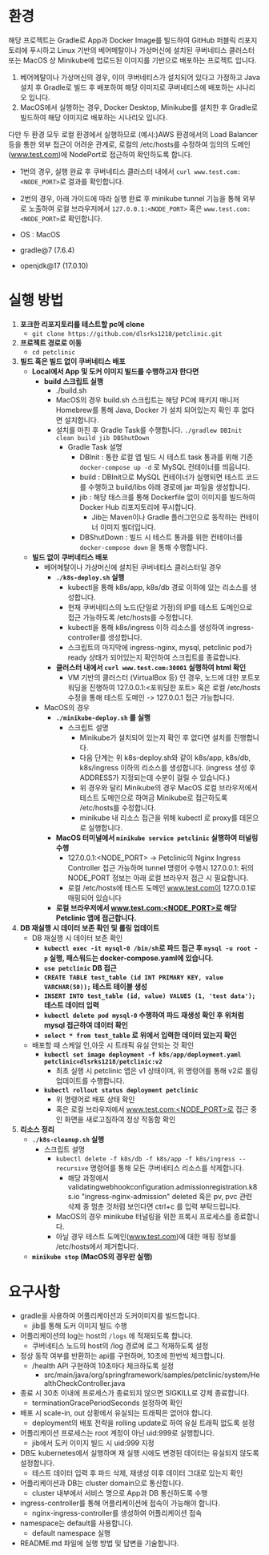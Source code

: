 # 환경

해당 프로젝트는 Gradle로 App과 Docker Image를 빌드하여 GitHub 퍼블릭 리포지토리에 푸시하고 Linux 기반의 베어메탈이나 가상머신에 설치된 쿠버네티스 클러스터 또는 MacOS 상 Minikube에 업로드된 이미지를 기반으로 배포하는 프로젝트 입니다.

1. 베어메탈이나 가상머신의 경우, 이미 쿠버네티스가 설치되어 있다고 가정하고 Java 설치 후 Gradle로 빌드 후 배포하여 해당 이미지로 쿠버네티스에 배포하는 시나리오 입니다.
2. MacOS에서 실행하는 경우, Docker Desktop, Minikube를 설치한 후 Gradle로 빌드하여 해당 이미지로 배포하는 시나리오 입니다.

다만 두 환경 모두 로컬 환경에서 실행하므로 (예시:)AWS 환경에서의 Load Balancer 등을 통한 외부 접근이 어려운 관계로, 로컬의 /etc/hosts를 수정하여 임의의 도메인(www.test.com)에 NodePort로 접근하여 확인하도록 합니다.

- 1번의 경우, 실행 완료 후 쿠버네티스 클러스터 내에서 `curl www.test.com:<NODE_PORT>`로 결과를 확인합니다.
- 2번의 경우, 아래 가이드에 따라 실행 완료 후 minikube tunnel 기능을 통해 외부로 노출하여 로컬 브라우저에서 `127.0.0.1:<NODE_PORT>` 혹은 `www.test.com:<NODE_PORT>`로 확인합니다.

- OS : MacOS
- gradle@7 (7.6.4)
- openjdk@17 (17.0.10)

# 실행 방법

1. **포크한 리포지토리를 테스트할 pc에 clone**
    - `git clone https://github.com/dlsrks1218/petclinic.git`
2. **프로젝트 경로로 이동**
    - `cd petclinic`
3. **빌드 혹은 빌드 없이 쿠버네티스 배포**
    - **Local에서 App 및 도커 이미지 빌드를 수행하고자 한다면**
        - **build 스크립트 실행**
            - ./build.sh
            - MacOS의 경우 build.sh 스크립트는 해당 PC에 패키지 매니저 Homebrew를 통해 Java, Docker 가 설치 되어있는지 확인 후 없다면 설치합니다.
            - 설치를 마친 후 Gradle Task를 수행합니다. `./gradlew DBInit clean build jib DBShutDown`
                - Gradle Task 설명
                    - DBInit :  통한 로컬 앱 빌드 시 테스트 task 통과를 위해 기존 `docker-compose up -d` 로 MySQL 컨테이너를 띄웁니다.
                    - build : DBInit으로 MySQL 컨테이너가 실행되면 테스트 코드를 수행하고 build/libs 아래 경로에 jar 파일을 생성합니다.
                    - jib : 해당 태스크를 통해 Dockerfile 없이 이미지를 빌드하여 Docker Hub 리포지토리에 푸시합니다.
                        - Jib는 Maven이나 Gradle 플러그인으로 동작하는 컨테이너 이미지 빌더입니다.
                    - DBShutDown : 빌드 시 테스트 통과를 위한 컨테이너를 `docker-compose down` 을 통해 수행합니다.
    - **빌드 없이 쿠버네티스 배포**
        - 베어메탈이나 가상머신에 설치된 쿠버네티스 클러스터일 경우
            - **`./k8s-deploy.sh` 실행**
                - kubectl을 통해 k8s/app, k8s/db 경로 이하에 있는 리소스를 생성합니다.
                - 현재 쿠버네티스의 노드(단일로 가정)의 IP를 테스트 도메인으로 접근 가능하도록 /etc/hosts를 수정합니다.
                - kubectl을 통해 k8s/ingress 이하 리소스를 생성하여 ingress-controller를 생성합니다.
                - 스크립트의 마지막에 ingress-nginx, mysql, petclinic pod가 ready 상태가 되어있는지 확인하여 스크립트를 종료합니다.
            - **클러스터 내에서 `curl www.test.com:30001` 실행하여 html 확인**
                - VM 기반의 클러스터 (VirtualBox 등) 인 경우, 노드에 대한 포트포워딩을 진행하여 127.0.0.1:<포워딩한 포트> 혹은 로컬 /etc/hosts 수정을 통해 테스트 도메인 -> 127.0.0.1 접근 가능합니다.
        - MacOS의 경우
            - **`./minikube-deploy.sh` 를 실행**
                - 스크립트 설명
                    - Minikube가 설치되어 있는지 확인 후 없다면 설치를 진행합니다.
                    - 다음 단계는 위 k8s-deploy.sh와 같이 k8s/app, k8s/db, k8s/ingress 이하의 리소스를 생성합니다. (ingress 생성 후 ADDRESS가 지정되는데 수분이 걸릴 수 있습니다.)
                    - 위 경우와 달리 Minikube의 경우 MacOS 로컬 브라우저에서 테스트 도메인으로 하여금 Minikube로 접근하도록 /etc/hosts를 수정합니다.
                    - minikube 내 리소스 접근을 위해 kubectl 로 proxy를 데몬으로 실행합니다.
            - **MacOS 터미널에서 `minikube service petclinic` 실행하여 터널링 수행**
                - 127.0.0.1:<NODE_PORT> -> Petclinic의 Nginx Ingress Controller 접근 가능하며 tunnel 명령어 수행시 127.0.0.1: 뒤의 NODE_PORT 정보는 아래 로컬 브라우저 접근 시 필요합니다.
                - 로컬 /etc/hosts에 테스트 도메인 www.test.com이 127.0.0.1로 매핑되어 있습니다
            - **로컬 브라우저에서 www.test.com:<NODE_PORT>로 해당 Petclinic 앱에 접근합니다.**
4. **DB 재실행 시 데이터 보존 확인 및 롤링 업데이트**
    - DB 재실행 시 데이터 보존 확인
        - **`kubectl exec -it mysql-0 /bin/sh`로 파드 접근 후 `mysql -u root -p` 실행, 패스워드는 docker-compose.yaml에 있습니다.**
        - **`use petclinic` DB 접근**
        - **`CREATE TABLE test_table (id INT PRIMARY KEY, value VARCHAR(50));` 테스트 테이블 생성** 
        - **`INSERT INTO test_table (id, value) VALUES (1, 'test data');` 테스트 데이터 입력**
        - **`kubectl delete pod mysql-0` 수행하여 파드 재생성 확인 후 위처럼 mysql 접근하여 데이터 확인**
        - **`select * from test_table` 로 위에서 입력한 데이터 있는지 확인** 
    - 배포할 때 스케일 인,아웃 시 트래픽 유실 안되는 것 확인
        - **`kubectl set image deployment -f k8s/app/deployment.yaml petclinic=dlsrks1218/petclinic:v2`**
            - 최초 실행 시 petclinic 앱은 v1 상태이며, 위 명령어를 통해 v2로 롤링 업데이트를 수행합니다.
        - **`kubectl rollout status deployment petclinic`**
            - 위 명령어로 배포 상태 확인
            - 혹은 로컬 브라우저에서 www.test.com:<NODE_PORT>로 접근 중인 화면을 새로고침하여 정상 작동함 확인
5. **리소스 정리**
    - **`./k8s-cleanup.sh` 실행**
        - 스크립트 설명
            - `kubectl delete -f k8s/db -f k8s/app -f k8s/ingress --recursive` 명령어를 통해 모든 쿠버네티스 리소스를 삭제합니다.
                - 해당 과정에서 validatingwebhookconfiguration.admissionregistration.k8s.io "ingress-nginx-admission" deleted 혹은 pv, pvc 관련 삭제 중 멈춘 것처럼 보인다면 ctrl+c 를 입력 부탁드립니다.
            - MacOS의 경우 minikube 터널링을 위한 프록시 프로세스를 종료합니다.
            - 아닐 경우 테스트 도메인(www.test.com)에 대한 매핑 정보를 /etc/hosts에서 제거합니다.
    - **`minikube stop` (MacOS의 경우만 실행)**

# 요구사항
- gradle을 사용하여 어플리케이션과 도커이미지를 빌드합니다.
    - jib를 통해 도커 이미지 빌드 수행
- 어플리케이션의 log는 host의 `/logs` 에 적재되도록 합니다.
    - 쿠버네티스 노드의 host의 /log 경로에 로그 적재하도록 설정
- 정상 동작 여부를 반환하는 api를 구현하며, 10초에 한번씩 체크합니다.
    - /health API 구현하여 10초마다 체크하도록 설정
        - src/main/java/org/springframework/samples/petclinic/system/HealthCheckController.java
- 종료 시 30초 이내에 프로세스가 종료되지 않으면 SIGKILL로 강제 종료합니다.
    - terminationGracePeriodSeconds 설정하여 확인
- 배포 시 scale-in, out 상황에서 유실되는 트래픽은 없어야 합니다.
    - deployment의 배포 전략을 rolling update로 하여 유실 트래픽 없도록 설정
- 어플리케이션 프로세스는 root 계정이 아닌 uid:999로 실행합니다.
    - jib에서 도커 이미지 빌드 시 uid:999 지정
- DB도 kubernetes에서 실행하며 재 실행 시에도 변경된 데이터는 유실되지 않도록 설정합니다.
    - 테스트 데이터 입력 후 파드 삭제, 재생성 이후 데이터 그대로 있는지 확인
- 어플리케이션과 DB는 cluster domain으로 통신합니다.
    - cluster 내부에서 서비스 명으로 App과 DB 통신하도록 수행
- ingress-controller를 통해 어플리케이션에 접속이 가능해야 합니다.
    - nginx-ingress-controller를 생성하여 어플리케이션 접속
- namespace는 default를 사용합니다.
    - default namespace 실행
- README.md 파일에 실행 방법 및 답변을 기술합니다.
